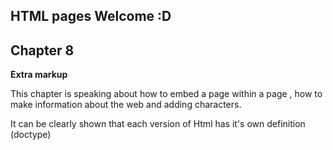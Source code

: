## HTML pages Welcome :D

## Chapter 8 

**Extra markup** 

This chapter is speaking about how to embed  a page within a page , how to make information about the web and adding characters. 

It can be clearly shown that each version of Html has it's own definition (doctype) 

